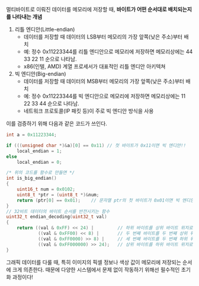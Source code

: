 멀티바이트로 이뤄진 데이터를 메모리에 저장할 때, **바이트가 어떤 순서대로 배치되는지를 나타내는 개념**

1. 리틀 엔디안(Little-endian)
    - 데이터를 저장할 때 데이터의 LSB부터 메모리의 가장 앞쪽(낮은 주소)부터 배치
    - 예: 정수 0x11223344를 리틀 엔디안으로 메모리에 저장하면 메모리상에는 44 33 22 11 순으로 나타남.
    - x86(인텔, AMD) 계열 프로세서가 대표적인 리틀 엔디안 아키텍쳐
2. 빅 엔디안(Big-endian)
    - 데이터를 저장할 때 데이터의 MSB부터 메모리의 가장 앞쪽(낮은 주소)부터 배치
    - 예: 정수 0x11223344를 빅 엔디안으로 메모리에 저장하면 메모리상에는 11 22 33 44 순으로 나타남.
    - 네트워크 프로토콜(IP 패킷 등)이 주로 빅 엔디안 방식을 사용

이를 검증하기 위해 다음과 같은 코드가 쓰인다.

```c
int a = 0x11223344;

if (((unsigned char *)&a)[0] == 0x11) // 첫 바이트가 0x11이면 빅 엔디안!!
    local_endian = 1;
else
    local_endian = 0;

/* 위의 코드를 함수로 만들면 */
int is_big_endian()
{
    uint16_t num = 0x0102;
    uint8_t *ptr = (uint8_t *)&num;
    return (ptr[0] == 0x01);    // 문자열 ptr의 첫 바이트가 0x01이면 빅 엔디안
}
// 32비트 데이터의 바이트 순서를 반전시키는 함수
uint32_t endian_decoding(uint32_t val)
{
    return ((val & 0xFF) << 24) |         // 하위 바이트를 상위 바이트 위치로
            ((val & 0xFF00) << 8) |       // 두 번째 바이트를 두 번째 상위 위치로
            ((val & 0xFF0000) >> 8) |     // 세 번째 바이트를 두 번째 하위 위치로
            ((val & 0xFF000000) >> 24);   // 상위 바이트를 하위 바이트 위치로
}
```

그래픽 데이터를 다룰 때, 특히 이미지의 픽셀 정보나 색상 값이 메모리에 저장되는 순서에 크게 의존한다. 때문에 다양한 시스템에서 문제 없이 작동하기 위해선 필수적인 초기화 과정이다!